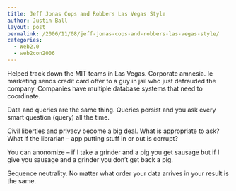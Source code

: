 ```yaml
---
title: Jeff Jonas Cops and Robbers Las Vegas Style
author: Justin Ball
layout: post
permalink: /2006/11/08/jeff-jonas-cops-and-robbers-las-vegas-style/
categories:
  - Web2.0
  - web2con2006
---
```


Helped track down the MIT teams in Las Vegas.
Corporate amnesia. Ie marketing sends credit card offer to a guy in jail who just defrauded the company. Companies have multiple database systems that need to coordinate.

Data and queries are the same thing. Queries persist and you ask every smart question (query) all the time.

Civil liberties and privacy become a big deal. What is appropriate to ask? What if the librarian – app putting stuff in or out is corrupt?

You can anonomize – if I take a grinder and a pig you get sausage but if I give you sausage and a grinder you don’t get back a pig.

Sequence neutrality. No matter what order your data arrives in your result is the same.